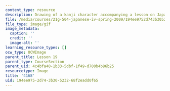 ```yaml
---
content_type: resource
description: Drawing of a kanji character accompanying a lesson on Japanese.
file: /media/courses/21g-504-japanese-iv-spring-2009/194ee9752d743b30523268f2eadd0f65_4168.gif
file_type: image/gif
image_metadata:
  caption: ''
  credit: ''
  image-alt: ''
learning_resource_types: []
ocw_type: OCWImage
parent_title: Lesson 19
parent_type: CourseSection
parent_uid: 4c4bfa40-1b33-5dbf-1f49-d700b4b86b25
resourcetype: Image
title: '4168'
uid: 194ee975-2d74-3b30-5232-68f2eadd0f65
---
```

